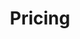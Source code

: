 ---
title: Pricing
layout: pricing
draft: false
plans:
- title: Basic Plan
  subtitle: Best For Small Startups
  price: 999
  type: month
  features:
    - 10 Clients
    - Shared SOC analyst
    - 24/7 Proactive Monitoring
  button:
    label: Subscribe
    link: "https://buy.stripe.com/eVa6r2aXTdUt9JmeUY"

- title: Professional Plan
  subtitle: Best For Professionals
  price: 69
  type: month
  recommended: true
  features:
    - Express Service
    - Customs Clearance
    - Time-Critical Services
    - Cloud Service
    - Best Dashboard
  button:
    label: Get started
    link: "/contact"

- title: Business Plan
  subtitle: Best For Large Individuals
  price: 99
  type: month
  features:
    - Express Service
    - Customs Clearance
    - Time-Critical Services
  button:
    label: Get started
    link: "https://buy.stripe.com/fZe8za4zvaIh7Be147"

call_to_action:
  title: Need a larger plan?
  content: Lorem ipsum dolor sit amet, consectetur adipiscing elit. Consequat tristique eget amet, tempus eu at consecttur.
  image: '/images/cta.svg'
  button:
    enable: true
    label: "Contact Us"
    link: "/contact"
    
---